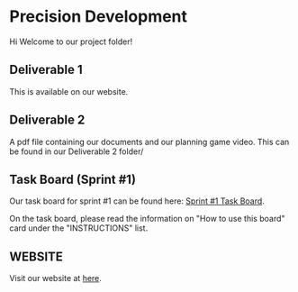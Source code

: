 # Precision Development

Hi Welcome to our project folder!

## Deliverable 1

This is available on our website.

## Deliverable 2

A pdf file containing our documents and our planning game video.
This can be found in our Deliverable 2 folder/

## Task Board (Sprint #1)

Our task board for sprint #1 can be found here: [Sprint #1 Task Board](https://trello.com/b/bA6DMjMR/sprint-1-task-board-precision-development#).

On the task board, please read the information on "How to use this board" card under the "INSTRUCTIONS" list.

## WEBSITE

Visit our website at [here](http://precision-dev.com/).

